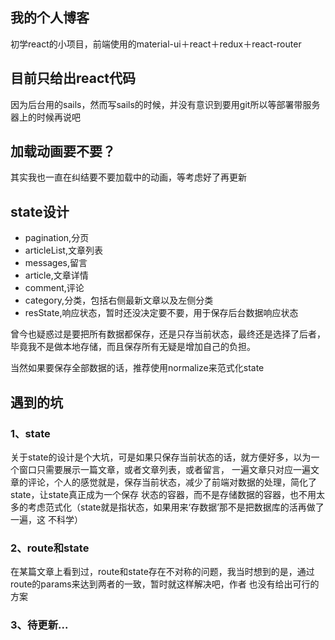 ## 我的个人博客
初学react的小项目，前端使用的material-ui＋react＋redux＋react-router
## 目前只给出react代码
因为后台用的sails，然而写sails的时候，并没有意识到要用git所以等部署带服务器上的时候再说吧
## 加载动画要不要？
其实我也一直在纠结要不要加载中的动画，等考虑好了再更新
## state设计
* pagination,分页
* articleList,文章列表
* messages,留言
* article,文章详情
* comment,评论
* category,分类，包括右侧最新文章以及左侧分类
* resState,响应状态，暂时还没决定要不要，用于保存后台数据响应状态

曾今也疑惑过是要把所有数据都保存，还是只存当前状态，最终还是选择了后者，毕竟我不是做本地存储，而且保存所有无疑是增加自己的负担。

当然如果要保存全部数据的话，推荐使用normalize来范式化state

## 遇到的坑

### 1、state
关于state的设计是个大坑，可是如果只保存当前状态的话，就方便好多，以为一个窗口只需要展示一篇文章，或者文章列表，或者留言，
一遍文章只对应一遍文章的评论，个人的感觉就是，保存当前状态，减少了前端对数据的处理，简化了state，让state真正成为一个保存
状态的容器，而不是存储数据的容器，也不用太多的考虑范式化（state就是指状态，如果用来‘存数据’那不是把数据库的活再做了一遍，这
不科学）

### 2、route和state
在某篇文章上看到过，route和state存在不对称的问题，我当时想到的是，通过route的params来达到两者的一致，暂时就这样解决吧，作者
也没有给出可行的方案

### 3、待更新...